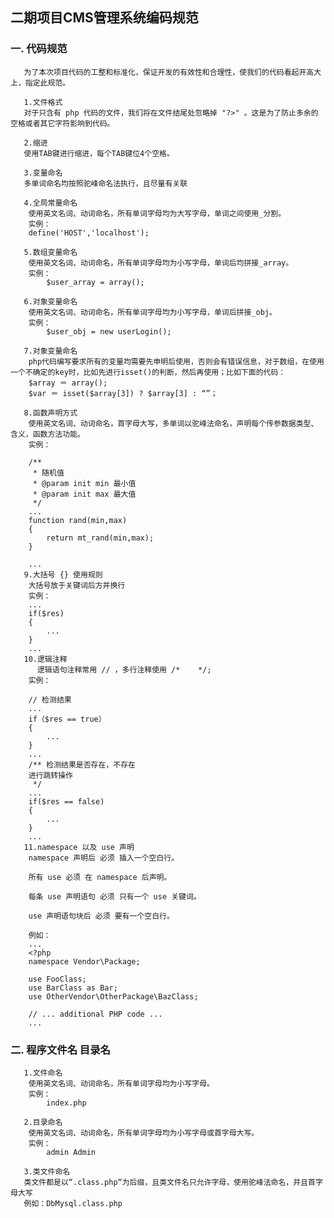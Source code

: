 ## 二期项目CMS管理系统编码规范

### 一. 代码规范
	   为了本次项目代码的工整和标准化，保证开发的有效性和合理性，使我们的代码看起开高大上，指定此规范。

       1.文件格式
	   对于只含有 php 代码的文件，我们将在文件结尾处忽略掉 "?>" 。这是为了防止多余的空格或者其它字符影响到代码。
	
       2.缩进
	   使用TAB键进行缩进，每个TAB键位4个空格。

	   3.变量命名
	   多单词命名均按照驼峰命名法执行，且尽量有关联 

	   4.全局常量命名
		使用英文名词、动词命名，所有单词字母均为大写字母，单词之间使用_分割。
		实例：
		define('HOST','localhost');

	   5.数组变量命名
		使用英文名词、动词命名，所有单词字母均为小写字母，单词后均拼接_array。
		实例：
			$user_array = array();

	   6.对象变量命名
		使用英文名词、动词命名，所有单词字母均为小写字母，单词后拼接_obj。
		实例：
			$user_obj = new userLogin();

	   7.对象变量命名
		php代码编写要求所有的变量均需要先申明后使用，否则会有错误信息，对于数组，在使用一个不确定的key时，比如先进行isset()的判断，然后再使用；比如下面的代码：
		$array ＝ array();
		$var ＝ isset($array[3]) ? $array[3] : “”；

	   8.函数声明方式
		使用英文名词、动词命名，首字母大写，多单词以驼峰法命名，声明每个传参数据类型、含义，函数方法功能。
		实例：
		 
		/**
		 * 随机值
		 * @param init min 最小值 
		 * @param init max 最大值
	     */
		...
		function rand(min,max)
		{
			return mt_rand(min,max);
		}

	 	...
	   9.大括号 {} 使用规则
		大括号放于关键词后方并换行
		实例：
		...
		if($res)
		{
			...	
		}
		...
	   10.逻辑注释
		  逻辑语句注释常用 // ，多行注释使用 /*	*/;
		实例： 
		
		// 检测结果
		...
		if（$res == true）
		{
			...
		}
		...
		/** 检测结果是否存在，不存在
		进行跳转操作
		 */
		...
		if($res == false)
		{
			...
		}
		...
	   11.namespace 以及 use 声明
		namespace 声明后 必须 插入一个空白行。
		
		所有 use 必须 在 namespace 后声明。
		
		每条 use 声明语句 必须 只有一个 use 关键词。
		
		use 声明语句块后 必须 要有一个空白行。
		
		例如：
		...
		<?php
		namespace Vendor\Package;
		
		use FooClass;
		use BarClass as Bar;
		use OtherVendor\OtherPackage\BazClass;
		
		// ... additional PHP code ...
		...
	  
### 二. 程序文件名 目录名

	   1.文件命名
		使用英文名词、动词命名，所有单词字母均为小写字母。
		实例：
			index.php
	  
       2.目录命名
	 	使用英文名词、动词命名，所有单词字母均为小写字母或首字母大写。
		实例：
			admin Admin 

       3.类文件命名
	   类文件都是以“.class.php“为后缀，且类文件名只允许字母，使用驼峰法命名，并且首字母大写
	   例如：DbMysql.class.php